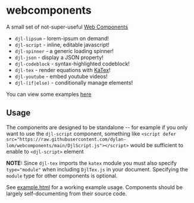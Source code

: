 # webcomponents

A small set of not-super-useful [Web Components][1]

* `djl-lipsum`    - lorem-ipsum on demand!
* `djl-script`    - inline, editable javascript!
* `djl-spinner`   - a generic loading spinner!
* `djl-json`      - display a JSON property!
* `djl-codeblock` - syntax-highlighted codeblock!
* `djl-tex`       - render equations with [KaTex][2]!
* `djl-youtube`   - embed youtube videos!
* `djl-(if|else)` - conditionally manage elements!

You can view some examples [here](https://dylan-lom.github.io/webcomponents/example.html)

## Usage

The components are designed to be standalone -- for example if you
only want to use the `djl-script` component, something like 
`<script defer src="https://raw.githubusercontent.com/dylan-lom/webcomponents/main/DjlScript.js"></script>`
would be sufficient to enable to `<djl-script>` element

**NOTE:** Since `djl-tex` imports the `katex` module you must also specify
`type="module"` when including `DjlTex.js` in your document. Specifying
the `module` type for other components is optional.

See [example.html](example.html) for a working example usage. Components
should be largely self-documenting from their source code.

[1]: https://developer.mozilla.org/en-US/docs/Web/Web_Components
[2]: https://github.com/KaTeX/KaTeX

